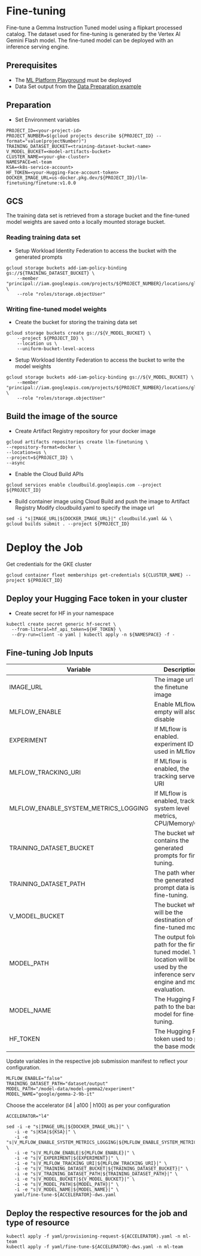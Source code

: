 # Fine-tuning

Fine-tune a Gemma Instruction Tuned model using a flipkart processed catalog. The dataset used
for fine-tuning is generated by the Vertex AI Gemini Flash model. The fine-tuned model can be deployed
with an inference serving engine.

## Prerequisites

- The [ML Platform Playground](../../../platform/playground) must be deployed
- Data Set output from the [Data Preparation example](../../datapreparation/gemma-it)

## Preparation

- Set Environment variables

```
PROJECT_ID=<your-project-id>
PROJECT_NUMBER=$(gcloud projects describe ${PROJECT_ID} --format="value(projectNumber)")
TRAINING_DATASET_BUCKET=<training-dataset-bucket-name>
V_MODEL_BUCKET=<model-artifacts-bucket>
CLUSTER_NAME=<your-gke-cluster>
NAMESPACE=ml-team
KSA=<k8s-service-account>
HF_TOKEN=<your-Hugging-Face-account-token>
DOCKER_IMAGE_URL=us-docker.pkg.dev/${PROJECT_ID}/llm-finetuning/finetune:v1.0.0
```

## GCS

The training data set is retrieved from a storage bucket and the fine-tuned model weights are saved onto a locally mounted storage bucket.

### Reading training data set

- Setup Workload Identity Federation to access the bucket with the generated prompts

```
gcloud storage buckets add-iam-policy-binding gs://${TRAINING_DATASET_BUCKET} \
    --member "principal://iam.googleapis.com/projects/${PROJECT_NUMBER}/locations/global/workloadIdentityPools/${PROJECT_ID}.svc.id.goog/subject/ns/${NAMESPACE}/sa/${KSA}" \
    --role "roles/storage.objectUser"
```

### Writing fine-tuned model weights

- Create the bucket for storing the training data set

```
gcloud storage buckets create gs://${V_MODEL_BUCKET} \
    --project ${PROJECT_ID} \
    --location us \
    --uniform-bucket-level-access

```

- Setup Workload Identity Federation to access the bucket to write the model weights

```
gcloud storage buckets add-iam-policy-binding gs://${V_MODEL_BUCKET} \
    --member "principal://iam.googleapis.com/projects/${PROJECT_NUMBER}/locations/global/workloadIdentityPools/${PROJECT_ID}.svc.id.goog/subject/ns/${NAMESPACE}/sa/${KSA}" \
    --role "roles/storage.objectUser"
```

## Build the image of the source

- Create Artifact Registry repository for your docker image

```
gcloud artifacts repositories create llm-finetuning \
--repository-format=docker \
--location=us \
--project=${PROJECT_ID} \
--async
```

- Enable the Cloud Build APIs

```
gcloud services enable cloudbuild.googleapis.com --project ${PROJECT_ID}
```

- Build container image using Cloud Build and push the image to Artifact Registry
  Modify cloudbuild.yaml to specify the image url

```
sed -i "s|IMAGE_URL|${DOCKER_IMAGE_URL}|" cloudbuild.yaml && \
gcloud builds submit . --project ${PROJECT_ID}
```

# Deploy the Job

Get credentials for the GKE cluster

```
gcloud container fleet memberships get-credentials ${CLUSTER_NAME} --project ${PROJECT_ID}
```

## Deploy your Hugging Face token in your cluster

- Create secret for HF in your namespace

```
kubectl create secret generic hf-secret \
  --from-literal=hf_api_token=${HF_TOKEN} \
  --dry-run=client -o yaml | kubectl apply -n ${NAMESPACE} -f -
```

## Fine-tuning Job Inputs

| Variable                             | Description                                                                                                                       | Example                                      |
| ------------------------------------ | --------------------------------------------------------------------------------------------------------------------------------- | -------------------------------------------- |
| IMAGE_URL                            | The image url for the finetune image                                                                                              |                                              |
| MLFLOW_ENABLE                        | Enable MLflow, empty will also disable                                                                                            | true/false                                   |
| EXPERIMENT                           | If MLflow is enabled. experiment ID used in MLflow                                                                                | experiment-                                  |
| MLFLOW_TRACKING_URI                  | If MLflow is enabled, the tracking server URI                                                                                     | http://mlflow-tracking-service.ml-tools:5000 |
| MLFLOW_ENABLE_SYSTEM_METRICS_LOGGING | If MLflow is enabled, track system level metrics, CPU/Memory/GPU                                                                  | true/false                                   |
| TRAINING_DATASET_BUCKET              | The bucket which contains the generated prompts for fine-tuning.                                                                  |                                              |
| TRAINING_DATASET_PATH                | The path where the generated prompt data is for fine-tuning.                                                                      | dataset/output                               |
| V_MODEL_BUCKET                       | The bucket which will be the destination of the fine-tuned model.                                                                 |                                              |
| MODEL_PATH                           | The output folder path for the fine-tuned model. This location will be used by the inference serving engine and model evaluation. | /model-data/model-gemma2/experiment          |
| MODEL_NAME                           | The Hugging Face path to the base model for fine-tuning.                                                                          | google/gemma-2-9b-it                         |
| HF_TOKEN                             | The Hugging Face token used to pull the base model.                                                                               |                                              |

Update variables in the respective job submission manifest to reflect your configuration.

```
MLFLOW_ENABLE="false"
TRAINING_DATASET_PATH="dataset/output"
MODEL_PATH="/model-data/model-gemma2/experiment"
MODEL_NAME="google/gemma-2-9b-it"
```

Choose the accelerator (l4 | a100 | h100) as per your configuration

```
ACCELERATOR="l4"
```

```
sed -i -e "s|IMAGE_URL|${DOCKER_IMAGE_URL}|" \
   -i -e "s|KSA|${KSA}|" \
   -i -e "s|V_MLFLOW_ENABLE_SYSTEM_METRICS_LOGGING|${MLFLOW_ENABLE_SYSTEM_METRICS_LOGGING}|" \
   -i -e "s|V_MLFLOW_ENABLE|${MLFLOW_ENABLE}|" \
   -i -e "s|V_EXPERIMENT|${EXPERIMENT}|" \
   -i -e "s|V_MLFLOW_TRACKING_URI|${MLFLOW_TRACKING_URI}|" \
   -i -e "s|V_TRAINING_DATASET_BUCKET|${TRAINING_DATASET_BUCKET}|" \
   -i -e "s|V_TRAINING_DATASET_PATH|${TRAINING_DATASET_PATH}|" \
   -i -e "s|V_MODEL_BUCKET|${V_MODEL_BUCKET}|" \
   -i -e "s|V_MODEL_PATH|${MODEL_PATH}|" \
   -i -e "s|V_MODEL_NAME|${MODEL_NAME}|" \
   yaml/fine-tune-${ACCELERATOR}-dws.yaml
```

## Deploy the respective resources for the job and type of resource

```
kubectl apply -f yaml/provisioning-request-${ACCELERATOR}.yaml -n ml-team
kubectl apply -f yaml/fine-tune-${ACCELERATOR}-dws.yaml -n ml-team
```
